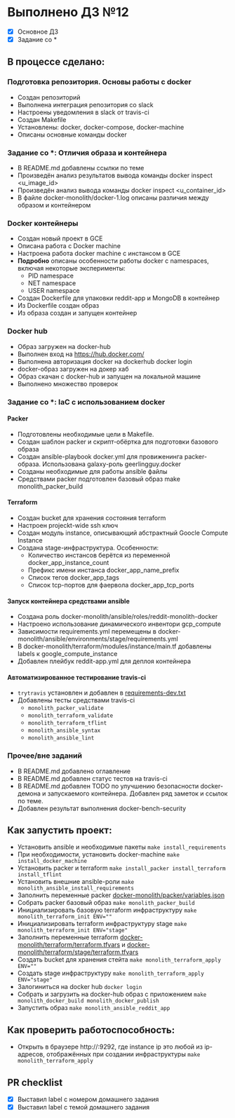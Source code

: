 # Выполнено ДЗ №12

 - [x] Основное ДЗ
 - [x] Задание со *

## В процессе сделано:

### Подготовка репозитория. Основы работы с docker
- Создан репозиторий
- Выполнена интеграция репозитория со slack
- Настроены уведомления в slack от travis-ci
- Создан Makefile
- Установлены: docker, docker-compose, docker-machine
- Описаны основные команды docker

### Задание со *: Отличия образа и контейнера
- В README.md добавлены ссылки по теме
- Произведён анализ результатов вывода команды docker inspect <u_image_id>
- Произведён анализ вывода команды docker inspect <u_container_id>
- В файле docker-monolith/docker-1.log описаны различия между образом и контейнером

### Docker контейнеры
- Создан новый проект в GCE
- Описана работа с Docker machine
- Настроена работа docker machine с инстансом в GCE
- **Подробно** описаны особенности работы docker с namespaces, включая некоторые эксперименты:
  - PID namespace
  - NET namespace
  - USER namespace
- Создан Dockerfile для упаковки reddit-app и MongoDB в контейнер
- Из Dockerfile создан образ
- Из образа создан и запущен контейнер

### Docker hub
- Образ загружен на docker-hub
- Выполнен вход на https://hub.docker.com/
- Выполнена авторизация docker на dockerhub docker login
- docker-образ загружен на докер хаб
- Образ скачан с docker-hub и запущен на локальной машине
- Выполнено множество проверок

### Задание со *: IaC с использованием docker
#### Packer
- Подготовлены необходимые цели в Makefile.
- Создан шаблон packer и скрипт-обёртка для подготовки базового образа
- Создан ansible-playbook docker.yml для провиженинга packer-образа. Использована galaxy-роль geerlingguy.docker
- Созданы необходимые для работы ansible файлы
- Средствами packer подготовлен базовый образ make monolith_packer_build

#### Terraform
- Создан bucket для хранения состояния terraform
- Настроен projeckt-wide ssh ключ
- Создан модуль instance, описывающий абстрактный Goocle Compute Instance
- Создана stage-инфраструктура. Особенности:
  - Количество инстансов берётся из переменной docker_app_instance_count
  - Префикс имени инстанса docker_app_name_prefix
  - Список тегов docker_app_tags
  - Список tcp-портов для фаервола docker_app_tcp_ports

#### Запуск контейнера средствами ansible
- Создана роль docker-monolith/ansible/roles/reddit-monolith-docker
- Настроено использование динамического инвентори gcp_compute
- Зависимости requirements.yml перемещены в docker-monolith/ansible/environments/stage/requirements.yml
- В docker-monolith/terraform/modules/instance/main.tf добавлены labels к google_compute_instance
- Добавлен плейбук reddit-app.yml для деплоя контейнера

#### Автоматизированное тестирование travis-ci
- `trytravis` установлен и добавлен в [requirements-dev.txt](requirements-dev.txt)
- Добавлены тесты средствами travis-ci
  - `monolith_packer_validate` 
  - `monolith_terraform_validate` 
  - `monolith_terraform_tflint`
  - `monolith_ansible_syntax` 
  - `monolith_ansible_lint`

### Прочее/вне заданий
- В README.md добавлено оглавление
- В README.md добавлен статус тестов на travis-ci
- В README.md добавлен TODO по улучшению безопасности docker-демона и запускаемого контейнера. Добавлен ряд заметок и ссылок по теме.
- Добавлен результат выполнения docker-bench-security

## Как запустить проект:
- Установить ansible и необходимые пакеты `make install_requirements`
- При необходимости, установить docker-machine `make install_docker_machine`
- Установить packer и terraform `make install_packer install_terraform install_tflint`
- Установить внешние ansible-роли `make monolith_ansible_install_requirements`
- Заполнить переменные packer [docker-monolith/packer/variables.json](docker-monolith/packer/variables.json)
- Собрать packer базовый образ `make monolith_packer_build`
- Инициализировать базовую terraform инфраструктуру `make monolith_terraform_init ENV=""`
- Инициализировать terraform инфраструктуру stage `make monolith_terraform_init ENV="stage"`
- Заполнить переменные terraform [docker-monolith/terraform/terraform.tfvars](docker-monolith/terraform/terraform.tfvars) и [docker-monolith/terraform/stage/terraform.tfvars](docker-monolith/terraform/stage/terraform.tfvars)
- Создать bucket для хранения стейта `make monolith_terraform_apply ENV=""`
- Создать stage инфраструктуру `make monolith_terraform_apply ENV="stage"`
- Залогиниться на docker hub `docker login`
- Собрать и загрузить на docker-hub образ с приложением `make monolith_docker_build monolith_docker_publish`
- Запустить образ `make monolith_ansible_reddit_app`

## Как проверить работоспособность:
- Открыть в браузере http://<instance ip>:9292, где instance ip это любой из ip-адресов, отображённых при создании инфраструктуры `make monolith_terraform_apply`

## PR checklist
 - [x] Выставил label с номером домашнего задания
 - [x] Выставил label с темой домашнего задания
